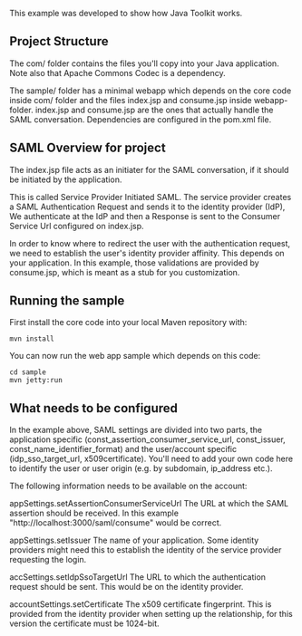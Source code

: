 This example was developed to show how Java Toolkit works.

Project Structure
-----------------

The com/ folder contains the files you'll copy into your Java application. Note also that Apache Commons Codec is a dependency.

The sample/ folder has a minimal webapp which depends on the core code inside com/ folder and the files index.jsp and consume.jsp inside webapp-folder.
index.jsp and consume.jsp are the ones that actually handle the SAML conversation. Dependencies are configured in the pom.xml file.

SAML Overview for project
-------------------------

The index.jsp file acts as an initiater for the SAML conversation, if it should be initiated by the application.

This is called Service Provider Initiated SAML. The service provider creates a SAML Authentication Request and sends it to the identity provider (IdP), 
We authenticate at the IdP and then a Response is sent to the Consumer Service Url configured on index.jsp.

In order to know where to redirect the user with the authentication request, we need to establish the user's identity provider affinity.
This depends on your application. In this example, those validations are provided by consume.jsp, which is meant as a stub for you customization.

Running the sample
------------------

First install the core code into your local Maven repository with:

    mvn install

You can now run the web app sample which depends on this code:

    cd sample
    mvn jetty:run


What needs to be configured
----------------------------

In the example above, SAML settings are divided into two parts, the application specific (const_assertion_consumer_service_url, const_issuer, const_name_identifier_format) 
and the user/account specific (idp_sso_target_url, x509certificate). You'll need to add your own code here to identify the user or user origin (e.g. by subdomain, ip_address etc.).

The following information needs to be available on the account:

appSettings.setAssertionConsumerServiceUrl
The URL at which the SAML assertion should be received. In this example "http://localhost:3000/saml/consume" would be correct.

appSettings.setIssuer
The name of your application. Some identity providers might need this to establish the identity of the service provider requesting the login.

accSettings.setIdpSsoTargetUrl
The URL to which the authentication request should be sent. This would be on the identity provider.

accountSettings.setCertificate
The x509 certificate fingerprint.
This is provided from the identity provider when setting up the relationship, for this version the certificate must be 1024-bit.
